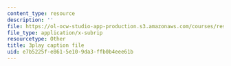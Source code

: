 ```yaml
---
content_type: resource
description: ''
file: https://ol-ocw-studio-app-production.s3.amazonaws.com/courses/res-6-012-introduction-to-probability-spring-2018/e7b5225fe8615e109da3ffb0b4eee61b_uGGTX2ypzKI.vtt
file_type: application/x-subrip
resourcetype: Other
title: 3play caption file
uid: e7b5225f-e861-5e10-9da3-ffb0b4eee61b
---
```

